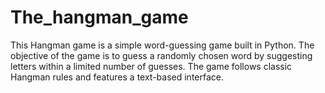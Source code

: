 # The_hangman_game
This Hangman game is a simple word-guessing game built in Python. The objective of the game is to guess a randomly chosen word by suggesting letters within a limited number of guesses. The game follows classic Hangman rules and features a text-based interface.
